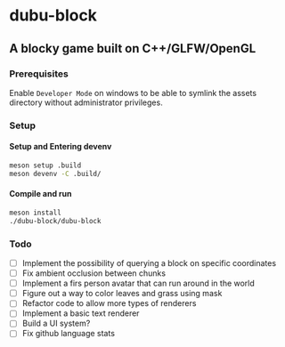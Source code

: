 # dubu-block

## A blocky game built on C++/GLFW/OpenGL

### Prerequisites

Enable `Developer Mode` on windows to be able to symlink the assets directory without administrator privileges.

### Setup

#### Setup and Entering devenv
```bash
meson setup .build
meson devenv -C .build/
```

#### Compile and run
```bash
meson install
./dubu-block/dubu-block
```

### Todo

- [ ] Implement the possibility of querying a block on specific coordinates
- [ ] Fix ambient occlusion between chunks
- [ ] Implement a firs person avatar that can run around in the world
- [ ] Figure out a way to color leaves and grass using mask
- [ ] Refactor code to allow more types of renderers
- [ ] Implement a basic text renderer
- [ ] Build a UI system?
- [ ] Fix github language stats